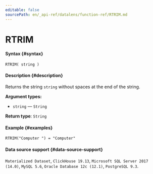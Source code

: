 ```yaml
---
editable: false
sourcePath: en/_api-ref/datalens/function-ref/RTRIM.md
---
```


# RTRIM



#### Syntax {#syntax}


```
RTRIM( string )
```

#### Description {#description}
Returns the string `string` without spaces at the end of the string.

**Argument types:**
- `string` — `String`


**Return type**: `String`

#### Example {#examples}

```
RTRIM("Computer ") = "Computer"
```


#### Data source support {#data-source-support}

`Materialized Dataset`, `ClickHouse 19.13`, `Microsoft SQL Server 2017 (14.0)`, `MySQL 5.6`, `Oracle Database 12c (12.1)`, `PostgreSQL 9.3`.
